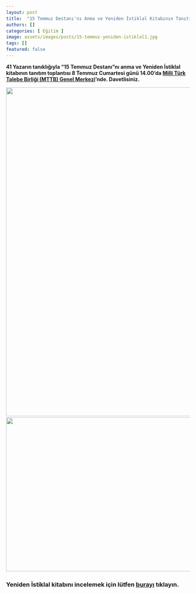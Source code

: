 ```yaml
---
layout: post
title:  "15 Temmuz Destanı'nı Anma ve Yeniden İstiklal Kitabının Tanıtım Toplantısına Davetlisiniz"
authors: []
categories: [ Eğitim ]
image: assets/images/posts/15-temmuz-yeniden-istiklal1.jpg
tags: []
featured: false
---
```

**41 Yazarın tanıklığıyla &#8220;15 Temmuz Destanı&#8221;nı anma ve Yeniden İstiklal kitabının tanıtım toplantısı 8 Temmuz Cumartesi günü 14.00&#8217;da <a href="https://goo.gl/maps/aXP3w5oxwYv" target="_blank" rel="noopener">Milli Türk Talebe Birliği (MTTB) Genel Merkezi</a>’nde. Davetlisiniz.**

<img class="alignnone size-large wp-image-1710" src="assets/images/posts/1-yeniden-istiklal-afişi-704x1024.jpg" alt="" width="618" height="899" srcset="assets/images/posts/1-yeniden-istiklal-afişi-704x1024.jpg 704w, assets/images/posts/1-yeniden-istiklal-afişi-206x300.jpg 206w, assets/images/posts/1-yeniden-istiklal-afişi-768x1117.jpg 768w" sizes="(max-width: 618px) 100vw, 618px" /> 

<img class="alignnone size-large wp-image-1711" src="assets/images/posts/2-41-yazarın-yazıları-1024x698.jpg" alt="" width="618" height="421" srcset="assets/images/posts/2-41-yazarın-yazıları-1024x698.jpg 1024w, assets/images/posts/2-41-yazarın-yazıları-300x205.jpg 300w, assets/images/posts/2-41-yazarın-yazıları-768x524.jpg 768w" sizes="(max-width: 618px) 100vw, 618px" /> 

### Yeniden İstiklal kitabını incelemek için lütfen **<a href="https://www.damlayayinevi.com.tr/yeniden-istiklal" target="_blank" rel="noopener">burayı</a>** tıklayın.